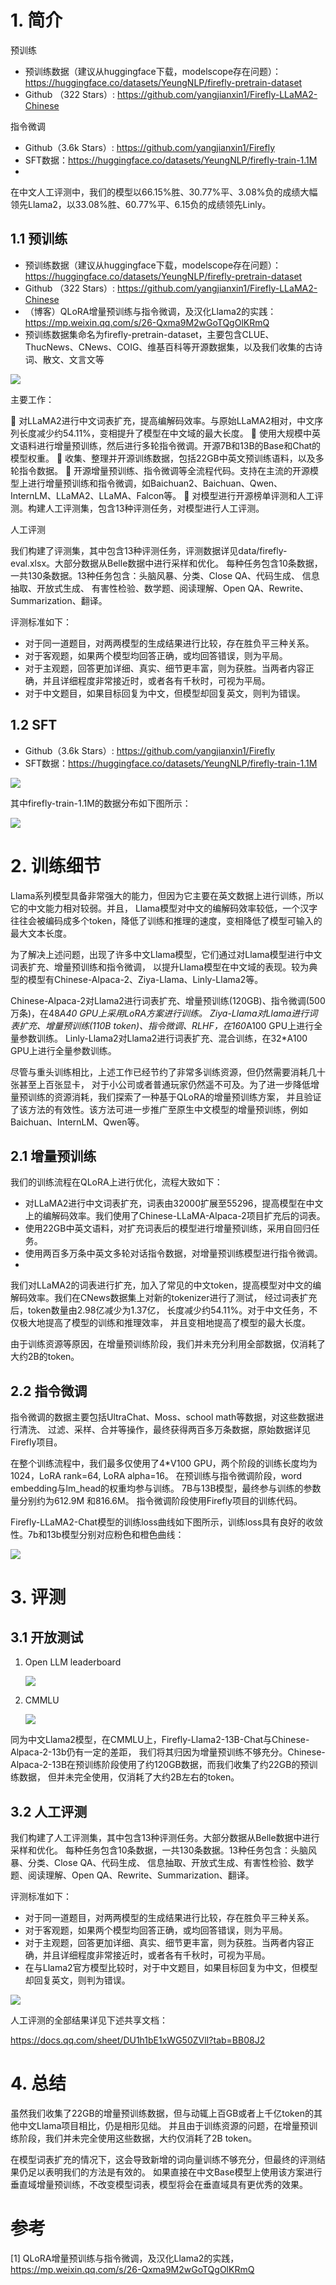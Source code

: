 # 1. 简介

预训练
- 预训练数据（建议从huggingface下载，modelscope存在问题）：https://huggingface.co/datasets/YeungNLP/firefly-pretrain-dataset
- Github （322 Stars）: https://github.com/yangjianxin1/Firefly-LLaMA2-Chinese

指令微调
- Github（3.6k Stars）: https://github.com/yangjianxin1/Firefly
- SFT数据：https://huggingface.co/datasets/YeungNLP/firefly-train-1.1M
- 
在中文人工评测中，我们的模型以66.15%胜、30.77%平、3.08%负的成绩大幅领先Llama2，以33.08%胜、60.77%平、6.15负的成绩领先Linly。

## 1.1 预训练

- 预训练数据（建议从huggingface下载，modelscope存在问题）：https://huggingface.co/datasets/YeungNLP/firefly-pretrain-dataset
- Github （322 Stars）: https://github.com/yangjianxin1/Firefly-LLaMA2-Chinese
- （博客）QLoRA增量预训练与指令微调，及汉化Llama2的实践：https://mp.weixin.qq.com/s/26-Qxma9M2wGoTQgOlKRmQ
- 预训练数据集命名为firefly-pretrain-dataset，主要包含CLUE、ThucNews、CNews、COIG、维基百科等开源数据集，以及我们收集的古诗词、散文、文言文等

![](../.10_firefly_images/数据分布.png)

主要工作：

📗 对LLaMA2进行中文词表扩充，提高编解码效率。与原始LLaMA2相对，中文序列长度减少约54.11%，变相提升了模型在中文域的最大长度。
📗 使用大规模中英文语料进行增量预训练，然后进行多轮指令微调。开源7B和13B的Base和Chat的模型权重。
📗 收集、整理并开源训练数据，包括22GB中英文预训练语料，以及多轮指令数据。
📗 开源增量预训练、指令微调等全流程代码。支持在主流的开源模型上进行增量预训练和指令微调，如Baichuan2、Baichuan、Qwen、InternLM、LLaMA2、LLaMA、Falcon等。
📗 对模型进行开源榜单评测和人工评测。构建人工评测集，包含13种评测任务，对模型进行人工评测。

人工评测

我们构建了评测集，其中包含13种评测任务，评测数据详见data/firefly-eval.xlsx。大部分数据从Belle数据中进行采样和优化。 
每种任务包含10条数据，一共130条数据。13种任务包含：头脑风暴、分类、Close QA、代码生成、 信息抽取、开放式生成、
有害性检验、数学题、阅读理解、Open QA、Rewrite、Summarization、翻译。

评测标准如下：

- 对于同一道题目，对两两模型的生成结果进行比较，存在胜负平三种关系。
- 对于客观题，如果两个模型均回答正确，或均回答错误，则为平局。
- 对于主观题，回答更加详细、真实、细节更丰富，则为获胜。当两者内容正确，并且详细程度非常接近时，或者各有千秋时，可视为平局。
- 对于中文题目，如果目标回复为中文，但模型却回复英文，则判为错误。

## 1.2 SFT

- Github（3.6k Stars）: https://github.com/yangjianxin1/Firefly
- SFT数据：https://huggingface.co/datasets/YeungNLP/firefly-train-1.1M

![](../.10_firefly_images/使用的数据.png)

其中firefly-train-1.1M的数据分布如下图所示：

![](../.10_firefly_images/数据分布.png)

# 2. 训练细节

Llama系列模型具备非常强大的能力，但因为它主要在英文数据上进行训练，所以它的中文能力相对较弱。并且，
Llama模型对中文的编解码效率较低，一个汉字往往会被编码成多个token，降低了训练和推理的速度，变相降低了模型可输入的最大文本长度。

为了解决上述问题，出现了许多中文Llama模型，它们通过对Llama模型进行中文词表扩充、增量预训练和指令微调，
以提升Llama模型在中文域的表现。较为典型的模型有Chinese-Alpaca-2、Ziya-Llama、Linly-Llama2等。

Chinese-Alpaca-2对Llama2进行词表扩充、增量预训练(120GB)、指令微调(500万条)，在48*A40 GPU上采用LoRA方案进行训练。
Ziya-Llama对Llama进行词表扩充、增量预训练(110B token)、指令微调、RLHF，在160*A100 GPU上进行全量参数训练。
Linly-Llama2对Llama2进行词表扩充、混合训练，在32*A100 GPU上进行全量参数训练。

尽管与重头训练相比，上述工作已经节约了非常多训练资源，但仍然需要消耗几十张甚至上百张显卡，
对于小公司或者普通玩家仍然遥不可及。为了进一步降低增量预训练的资源消耗，我们探索了一种基于QLoRA的增量预训练方案，
并且验证了该方法的有效性。该方法可进一步推广至原生中文模型的增量预训练，例如Baichuan、InternLM、Qwen等。

## 2.1 增量预训练

我们的训练流程在QLoRA上进行优化，流程大致如下：

- 对LLaMA2进行中文词表扩充，词表由32000扩展至55296，提高模型在中文上的编解码效率。我们使用了Chinese-LLaMA-Alpaca-2项目扩充后的词表。
- 使用22GB中英文语料，对扩充词表后的模型进行增量预训练，采用自回归任务。
- 使用两百多万条中英文多轮对话指令数据，对增量预训练模型进行指令微调。
- 
我们对LLaMA2的词表进行扩充，加入了常见的中文token，提高模型对中文的编解码效率。我们在CNews数据集上对新的tokenizer进行了测试，
经过词表扩充后，token数量由2.98亿减少为1.37亿， 长度减少约54.11%。对于中文任务，不仅极大地提高了模型的训练和推理效率，
并且变相地提高了模型的最大长度。

由于训练资源等原因，在增量预训练阶段，我们并未充分利用全部数据，仅消耗了大约2B的token。

## 2.2 指令微调

指令微调的数据主要包括UltraChat、Moss、school math等数据，对这些数据进行清洗、
过滤、采样、合并等操作，最终获得两百多万条数据，原始数据详见Firefly项目。

在整个训练流程中，我们最多仅使用了4*V100 GPU，两个阶段的训练长度均为1024，LoRA rank=64, LoRA alpha=16。
在预训练与指令微调阶段，word embedding与lm_head的权重均参与训练。 7B与13B模型，最终参与训练的参数量分别约为612.9M
和816.6M。 指令微调阶段使用Firefly项目的训练代码。

Firefly-LLaMA2-Chat模型的训练loss曲线如下图所示，训练loss具有良好的收敛性。7b和13b模型分别对应粉色和橙色曲线：

![](../.10_firefly_images/loss.png)

# 3. 评测

## 3.1 开放测试

1. Open LLM leaderboard

    ![](../.10_firefly_images/openllm_leaderboard.png)

2. CMMLU

   ![](../.10_firefly_images/CMMLU.png)

同为中文Llama2模型，在CMMLU上，Firefly-Llama2-13B-Chat与Chinese-Alpaca-2-13b仍有一定的差距，
我们将其归因为增量预训练不够充分。Chinese-Alpaca-2-13B在预训练阶段使用了约120GB数据，而我们收集了约22GB的预训练数据，
但并未完全使用，仅消耗了大约2B左右的token。

## 3.2 人工评测

我们构建了人工评测集，其中包含13种评测任务。大部分数据从Belle数据中进行采样和优化。
每种任务包含10条数据，一共130条数据。13种任务包含：头脑风暴、分类、Close QA、代码生成、
信息抽取、开放式生成、有害性检验、数学题、阅读理解、Open QA、Rewrite、Summarization、翻译。



评测标准如下：

- 对于同一道题目，对两两模型的生成结果进行比较，存在胜负平三种关系。
- 对于客观题，如果两个模型均回答正确，或均回答错误，则为平局。
- 对于主观题，回答更加详细、真实、细节更丰富，则为获胜。当两者内容正确，并且详细程度非常接近时，或者各有千秋时，可视为平局。
- 在与Llama2官方模型比较时，对于中文题目，如果目标回复为中文，但模型却回复英文，则判为错误。

![](../.10_firefly_images/人工评测.png)

人工评测的全部结果详见下述共享文档：

https://docs.qq.com/sheet/DU1h1bE1xWG50ZVlI?tab=BB08J2

# 4. 总结

虽然我们收集了22GB的增量预训练数据，但与动辄上百GB或者上千亿token的其他中文Llama项目相比，仍是相形见绌。
并且由于训练资源的问题，在增量预训练阶段，我们并未完全使用这些数据，大约仅消耗了2B token。


在模型词表扩充的情况下，这会导致新增的词向量训练不够充分，但最终的评测结果仍足以表明我们的方法是有效的。
如果直接在中文Base模型上使用该方案进行垂直域增量预训练，不改变模型词表，模型将会在垂直域具有更优秀的效果。

# 参考

[1] QLoRA增量预训练与指令微调，及汉化Llama2的实践，https://mp.weixin.qq.com/s/26-Qxma9M2wGoTQgOlKRmQ